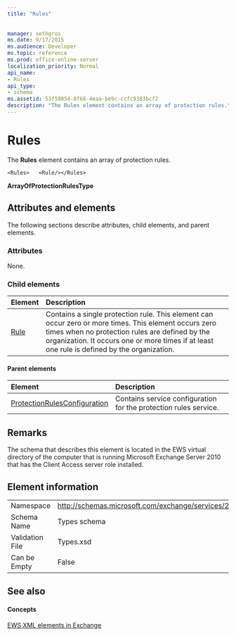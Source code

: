 ```yaml
---
title: "Rules"
 
 
manager: sethgros
ms.date: 9/17/2015
ms.audience: Developer
ms.topic: reference
ms.prod: office-online-server
localization_priority: Normal
api_name:
- Rules
api_type:
- schema
ms.assetid: 53f59054-8f68-4eaa-be9c-ccfc9383bcf2
description: "The Rules element contains an array of protection rules."
---
```


# Rules

The **Rules** element contains an array of protection rules. 
  
```
<Rules>   <Rule/></Rules>
```

 **ArrayOfProtectionRulesType**
## Attributes and elements

The following sections describe attributes, child elements, and parent elements.
  
### Attributes

None.
  
### Child elements

|**Element**|**Description**|
|:-----|:-----|
|[Rule](rule.md) <br/> |Contains a single protection rule. This element can occur zero or more times. This element occurs zero times when no protection rules are defined by the organization. It occurs one or more times if at least one rule is defined by the organization.  <br/> |
   
#### Parent elements

|**Element**|**Description**|
|:-----|:-----|
|[ProtectionRulesConfiguration](protectionrulesconfiguration.md) <br/> |Contains service configuration for the protection rules service.  <br/> |
   
## Remarks

The schema that describes this element is located in the EWS virtual directory of the computer that is running Microsoft Exchange Server 2010 that has the Client Access server role installed.
  
## Element information

|||
|:-----|:-----|
|Namespace  <br/> |http://schemas.microsoft.com/exchange/services/2006/types  <br/> |
|Schema Name  <br/> |Types schema  <br/> |
|Validation File  <br/> |Types.xsd  <br/> |
|Can be Empty  <br/> |False  <br/> |
   
## See also

#### Concepts

[EWS XML elements in Exchange](ews-xml-elements-in-exchange.md)

